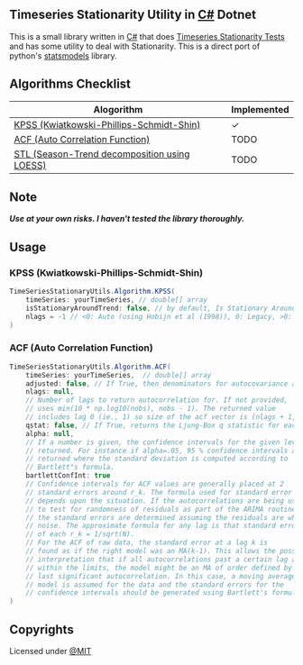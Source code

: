 ## Timeseries Stationarity Utility in [C#](https://learn.microsoft.com/en-us/dotnet/csharp/) Dotnet

This is a small library written in [C#](https://learn.microsoft.com/en-us/dotnet/csharp/) that does [Timeseries Stationarity Tests](https://machinelearningmastery.com/time-series-data-stationary-python/) and has some utility to deal with Stationarity. This is a direct port of python's [statsmodels](https://www.statsmodels.org/stable/index.html) library.

## Algorithms Checklist

| Alogorithm                                                                                                                                                  | Implemented |
| ----------------------------------------------------------------------------------------------------------------------------------------------------------- | ----------- |
| [KPSS (Kwiatkowski-Phillips-Schmidt-Shin)](https://www.statsmodels.org/stable/generated/statsmodels.tsa.stattools.kpss.html#statsmodels.tsa.stattools.kpss) | ✓           |
| [ACF (Auto Correlation Function)](https://www.statsmodels.org/stable/generated/statsmodels.tsa.stattools.acf.html#statsmodels.tsa.stattools.acf)            | TODO        |
| [STL (Season-Trend decomposition using LOESS)](https://www.statsmodels.org/stable/generated/statsmodels.tsa.seasonal.STL.html#statsmodels.tsa.seasonal.STL) | TODO        |

## Note

**_Use at your own risks. I haven't tested the library thoroughly._**

## Usage

### KPSS (Kwiatkowski-Phillips-Schmidt-Shin)

```C#
TimeSeriesStationaryUtils.Algorithm.KPSS(
    timeSeries: yourTimeSeries, // double[] array
    isStationaryAroundTrend: false, // by default, Is Stationary Around Constant would be used
    nlags = -1 // <0: Auto (using Hobijn et al (1998)), 0: Legacy, >0: number of lags used
)
```

### ACF (Auto Correlation Function)

```C#
TimeSeriesStationaryUtils.Algorithm.ACF(
    timeSeries: yourTimeSeries,  // double[] array
    adjusted: false, // If True, then denominators for autocovariance are n-k, otherwise n.
    nlags: null,
    // Number of lags to return autocorrelation for. If not provided,
    // uses min(10 * np.log10(nobs), nobs - 1). The returned value
    // includes lag 0 (ie., 1) so size of the acf vector is (nlags + 1,).
    qstat: false, // If True, returns the Ljung-Box q statistic for each autocorrelation coefficient.
    alpha: null,
    // If a number is given, the confidence intervals for the given level are
    // returned. For instance if alpha=.05, 95 % confidence intervals are
    // returned where the standard deviation is computed according to
    // Bartlett"s formula.
    bartlettConfInt: true
    // Confidence intervals for ACF values are generally placed at 2
    // standard errors around r_k. The formula used for standard error
    // depends upon the situation. If the autocorrelations are being used
    // to test for randomness of residuals as part of the ARIMA routine,
    // the standard errors are determined assuming the residuals are white
    // noise. The approximate formula for any lag is that standard error
    // of each r_k = 1/sqrt(N).
    // For the ACF of raw data, the standard error at a lag k is
    // found as if the right model was an MA(k-1). This allows the possible
    // interpretation that if all autocorrelations past a certain lag are
    // within the limits, the model might be an MA of order defined by the
    // last significant autocorrelation. In this case, a moving average
    // model is assumed for the data and the standard errors for the
    // confidence intervals should be generated using Bartlett's formula.
)
```

## Copyrights

Licensed under [@MIT](./LICENSE)
